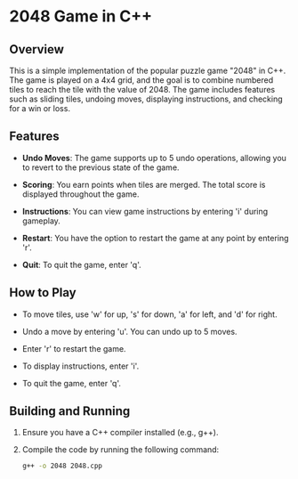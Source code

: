 # 2048 Game in C++

## Overview

This is a simple implementation of the popular puzzle game "2048" in C++. The game is played on a 4x4 grid, and the goal is to combine numbered tiles to reach the tile with the value of 2048. The game includes features such as sliding tiles, undoing moves, displaying instructions, and checking for a win or loss.


## Features

- **Undo Moves**: The game supports up to 5 undo operations, allowing you to revert to the previous state of the game.

- **Scoring**: You earn points when tiles are merged. The total score is displayed throughout the game.

- **Instructions**: You can view game instructions by entering 'i' during gameplay.

- **Restart**: You have the option to restart the game at any point by entering 'r'.

- **Quit**: To quit the game, enter 'q'.

## How to Play

- To move tiles, use 'w' for up, 's' for down, 'a' for left, and 'd' for right.

- Undo a move by entering 'u'. You can undo up to 5 moves.

- Enter 'r' to restart the game.

- To display instructions, enter 'i'.

- To quit the game, enter 'q'.

## Building and Running

1. Ensure you have a C++ compiler installed (e.g., g++).
2. Compile the code by running the following command:

   ```sh
   g++ -o 2048 2048.cpp
